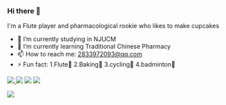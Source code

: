 ### Hi there 👋

I'm a Flute player and pharmacological rookie who likes to make cupcakes

- 🔭 I’m currently studying in NJUCM
- 🌱 I’m currently learning Traditional Chinese Pharmacy
- 📫 How to reach me: 2833972093@qq.com
- ⚡ Fun fact: 1.Flute🎵 2.Baking🍰 3.cycling🚴 4.badminton🏸


<!-- CSDN Stats -->
<p align="left">
  <a href="https://blog.csdn.net/m0_53347750?type=blog">
    <img src="https://img.shields.io/badge/My%20Chinese%20Blog-Click-red?style=social&logo=CSDN"></img>
  </a>
  <img src="https://img.shields.io/badge/Total%20Views-159108-blue" />
  <img src="https://img.shields.io/badge/Original%20Posts-43-green" />
  <img src="https://img.shields.io/badge/Followers-74-orange" />
</p>



<img align="left" src="https://github-readme-stats.vercel.app/api/top-langs/?username=Carrie-HuYY&theme=transparent&hide_border=true&layout=donut-vertical&langs_count=6" />



